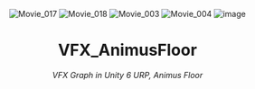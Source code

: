 <header>


![Movie_017](https://github.com/user-attachments/assets/77e79919-2481-4315-aa33-998ba0a79e3c)
![Movie_018](https://github.com/user-attachments/assets/73c8d513-9f76-46b1-afc4-e254afbfe476)
![Movie_003](https://github.com/user-attachments/assets/4b1bc1e9-4f4d-4d6f-9b18-d79efd0f9a29)
![Movie_004](https://github.com/user-attachments/assets/e4b85ea1-0fdd-4554-8831-dba4dcab2234)
![image](https://github.com/user-attachments/assets/1cdea8a6-ed75-491c-8afc-91d0c06893b2)


# VFX_AnimusFloor

_VFX Graph in Unity 6 URP, Animus Floor_

